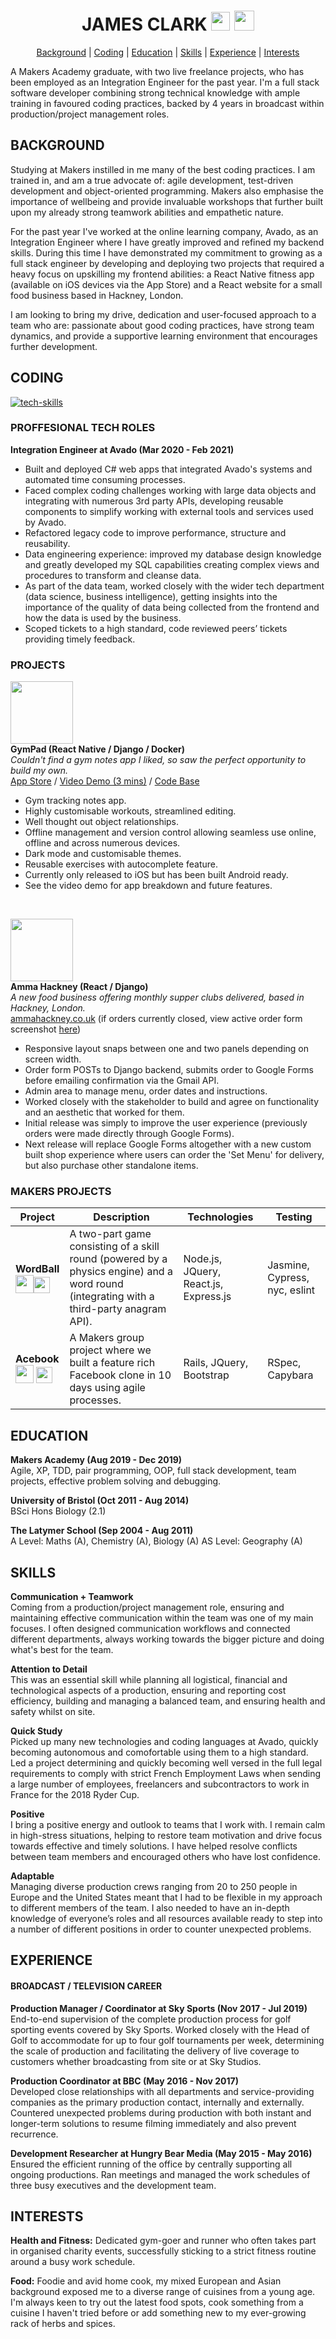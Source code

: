 <div align="center">

# JAMES CLARK [<img src="https://image.flaticon.com/icons/svg/174/174857.svg" height=30 width=30>](https://uk.linkedin.com/in/james-clark-1a6558ba) [<img src="https://smallimg.pngkey.com/png/small/196-1963105_pdf-download-icon-png-clipart-computer-icons-clip.png" height=32 >](https://github.com/jmsclrk/CV/raw/master/jamesclark-cv.pdf) # 

[Background](#background) | [Coding](#coding) | [Education](#education) | [Skills](#skills) | [Experience](#experience) | [Interests](#interests)
</div>

A Makers Academy graduate, with two live freelance projects, who has been employed as an Integration Engineer for the past year. I'm a full stack software developer combining strong technical knowledge with ample training in favoured coding practices, backed by 4 years in broadcast within production/project management roles.
<br>

## BACKGROUND ##

Studying at Makers instilled in me many of the best coding practices. I am trained in, and am a true advocate of: agile development, test-driven development and object-oriented programming. Makers also emphasise the importance of wellbeing and provide invaluable workshops that further built upon my already strong teamwork abilities and empathetic nature. 

For the past year I've worked at the online learning company, Avado, as an Integration Engineer where I have greatly improved and refined my backend skills. During this time I have demonstrated my commitment to growing as a full stack engineer by developing and deploying two projects that required a heavy focus on upskilling my frontend abilities: a React Native fitness app (available on iOS devices via the App Store) and a React website for a small food business based in Hackney, London. 

I am looking to bring my drive, dedication and user-focused approach to a team who are: passionate about good coding practices, have strong team dynamics, and provide a supportive learning environment that encourages further development.
<br>

## CODING ##
[![tech-skills](https://github.com/jmsclrk/CV/blob/master/images/tech-skills.jpg?raw=true)](#coding)
### PROFFESIONAL TECH ROLES ###
**Integration Engineer at Avado (Mar 2020 - Feb 2021)** <br>
* Built and deployed C# web apps that integrated Avado's systems and automated time consuming processes. 
* Faced complex coding challenges working with large data objects and integrating with numerous 3rd party APIs, developing reusable components to simplify working with external tools and services used by Avado.
* Refactored legacy code to improve performance, structure and reusability.
* Data engineering experience: improved my database design knowledge and greatly developed my SQL capabilities creating complex views and procedures to transform and cleanse data.
* As part of the data team, worked closely with the wider tech department (data science, business intelligence), getting insights into the importance of the quality of data being collected from the frontend and how the data is used by the business. 
* Scoped tickets to a high standard, code reviewed peers’ tickets providing timely feedback.


### PROJECTS ###

[<img src="https://github.com/jmsclrk/CV/blob/master/images/gympad-logo.png" height=100 width=100>](https://apps.apple.com/gb/app/gympad/id1505074064) <br>
**GymPad (React Native / Django / Docker)** <br> 
_Couldn't find a gym notes app I liked, so saw the perfect opportunity to build my own._ <br>
[App Store](https://apps.apple.com/gb/app/gympad/id1505074064/) / [Video Demo (3 mins)](https://youtu.be/LDuSeBwlIoE) / [Code Base](https://github.com/jmsclrk/gympad-frontend)
* Gym tracking notes app.
* Highly customisable workouts, streamlined editing.
* Well thought out object relationships.
* Offline management and version control allowing seamless use online, offline and across numerous devices.
* Dark mode and customisable themes.
* Reusable exercises with autocomplete feature.
* Currently only released to iOS but has been built Android ready. 
* See the video demo for app breakdown and future features.
<br>

[<img src="https://github.com/jmsclrk/CV/blob/master/images/ammahackney-logo.png" height=100 width=100>](https://www.ammahackney.co.uk) <br>
**Amma Hackney (React / Django)** <br> 
_A new food business offering monthly supper clubs delivered, based in Hackney, London._ <br>
[ammahackney.co.uk](https://www.ammahackney.co.uk) (if orders currently closed, view active order form screenshot [here](https://github.com/jmsclrk/CV/blob/master/images/AH-orderpage.png))
* Responsive layout snaps between one and two panels depending on screen width.
* Order form POSTs to Django backend, submits order to Google Forms before emailing confirmation via the Gmail API.
* Admin area to manage menu, order dates and instructions.
* Worked closely with the stakeholder to build and agree on functionality and an aesthetic that worked for them.
* Initial release was simply to improve the user experience (previously orders were made directly through Google Forms).
* Next release will replace Google Forms altogether with a new custom built shop experience where users can order the 'Set Menu' for delivery, but also purchase other standalone items.

### MAKERS PROJECTS ###
| Project | Description | Technologies | Testing |
|---------|-------------|--------------|---------|
| **WordBall** <br> [<img src="https://github.githubassets.com/images/modules/logos_page/GitHub-Mark.png" height=29 width=29>](https://github.com/jmhc22/wordball-react)[<img src="https://cdn.iconscout.com/icon/free/png-512/heroku-5-569467.png" height=26 width=26>](https://word-ball.herokuapp.com) | A two-part game consisting of a skill round (powered by a physics engine) and a word round (integrating with a third-party anagram API). | Node.js, JQuery, React.js, Express.js| Jasmine, Cypress, nyc, eslint |
| **Acebook** <br> [<img src="https://github.githubassets.com/images/modules/logos_page/GitHub-Mark.png" height=29 width=29>](https://github.com/jmhc22/acebook--LizardBook-) [<img src="https://cdn.iconscout.com/icon/free/png-512/heroku-5-569467.png" height=26 width=26>](https://lizardbook.herokuapp.com) | A Makers group project where we built a feature rich Facebook clone in 10 days using agile processes. | Rails, JQuery, Bootstrap | RSpec, Capybara |


## EDUCATION ##
**Makers Academy (Aug 2019 - Dec 2019)** <br>
Agile, XP, TDD, pair programming, OOP, full stack development, team projects, effective problem solving and debugging. 

**University of Bristol (Oct 2011 - Aug 2014)** <br>
BSci Hons Biology (2.1)

**The Latymer School (Sep 2004 - Aug 2011)** <br>
A Level: Maths (A), Chemistry (A), Biology (A)
AS Level: Geography (A)
<br>

## SKILLS ##
**Communication + Teamwork** <br>
Coming from a production/project management role, ensuring and maintaining effective communication within the team was one of my main focuses. I often designed communication workflows and connected different departments, always working towards the bigger picture and doing what's best for the team. 

**Attention to Detail** <br>
This was an essential skill while planning all logistical, financial and technological aspects of a production, ensuring and reporting cost efficiency, building and managing a balanced team, and ensuring health and safety whilst on site. 

**Quick Study** <br>
Picked up many new technologies and coding languages at Avado, quickly becoming autonomous and comofortable using them to a high standard. Led a project determining and quickly becoming well versed in the full legal requirements to comply with strict French Employment Laws when sending a large number of employees, freelancers and subcontractors to work in France for the 2018 Ryder Cup. 

**Positive** <br>
I bring a positive energy and outlook to teams that I work with. I remain calm in high-stress situations, helping to restore team motivation and drive focus towards effective and timely solutions. I have helped resolve conflicts between team members and encouraged others who have lost confidence. 

**Adaptable** <br>
Managing diverse production crews ranging from 20 to 250 people in Europe and the United States meant that I had to be flexible in my approach to different members of the team. I also needed to have an in-depth knowledge of everyone’s roles and all resources available ready to step into a number of different positions in order to counter unexpected problems.
<br>

## EXPERIENCE ##
#### BROADCAST / TELEVISION CAREER ####
**Production Manager / Coordinator at Sky Sports (Nov 2017 - Jul 2019)** <br>
End-to-end supervision of the complete production process for golf sporting events covered by Sky Sports. Worked closely with the Head of Golf to accommodate for up to four golf tournaments per week, determining the scale of production and facilitating the delivery of live coverage to customers whether broadcasting from site or at Sky Studios.

**Production Coordinator at BBC (May 2016 - Nov 2017)** <br>
Developed close relationships with all departments and service-providing companies as the primary production contact, internally and externally. Countered unexpected problems during production with both instant and longer-term solutions to resume filming immediately and also prevent recurrence.

**Development Researcher at Hungry Bear Media (May 2015 - May 2016)** <br>
Ensured the efficient running of the office by centrally supporting all ongoing productions. Ran meetings and managed the work schedules of three busy executives and the development team.
<br>

## INTERESTS ##
**Health and Fitness:** Dedicated gym-goer and runner who often takes part in organised charity events, successfully sticking to a strict fitness routine around a busy work schedule. 

**Food:** Foodie and avid home cook, my mixed European and Asian background exposed me to a diverse range of cuisines from a young age. I'm always keen to try out the latest food spots, cook something from a cuisine I haven't tried before or add something new to my ever-growing rack of herbs and spices.
